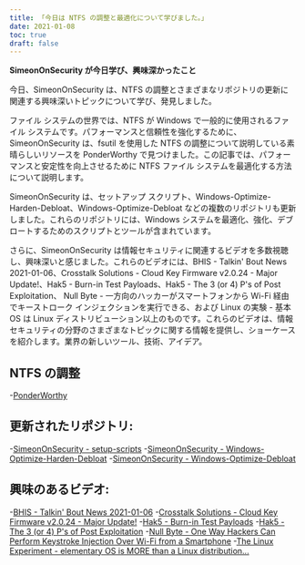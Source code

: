 ```yaml
---
title: 「今日は NTFS の調整と最適化について学びました。」
date: 2021-01-08
toc: true
draft: false
---
```


**SimeonOnSecurity が今日学び、興味深かったこと**

今日、SimeonOnSecurity は、NTFS の調整とさまざまなリポジトリの更新に関連する興味深いトピックについて学び、発見しました。

ファイル システムの世界では、NTFS が Windows で一般的に使用されるファイル システムです。パフォーマンスと信頼性を強化するために、SimeonOnSecurity は、fsutil を使用した NTFS の調整について説明している素晴らしいリソースを PonderWorthy で見つけました。この記事では、パフォーマンスと安定性を向上させるために NTFS ファイル システムを最適化する方法について説明します。

SimeonOnSecurity は、セットアップ スクリプト、Windows-Optimize-Harden-Debloat、Windows-Optimize-Debloat などの複数のリポジトリも更新しました。これらのリポジトリには、Windows システムを最適化、強化、デブロートするためのスクリプトとツールが含まれています。

さらに、SimeonOnSecurity は情報セキュリティに関連するビデオを多数視聴し、興味深いと感じました。これらのビデオには、BHIS - Talkin' Bout News 2021-01-06、Crosstalk Solutions - Cloud Key Firmware v2.0.24 - Major Update!、Hak5 - Burn-in Test Payloads、Hak5 - The 3 (or 4) P's of Post Exploitation、 Null Byte - 一方向のハッカーがスマートフォンから Wi-Fi 経由でキーストローク インジェクションを実行できる、および Linux の実験 - 基本 OS は Linux ディストリビューション以上のものです。これらのビデオは、情報セキュリティの分野のさまざまなトピックに関する情報を提供し、ショーケースを紹介します。業界の新しいツール、技術、アイデア。

## NTFS の調整
-[PonderWorthy](https://notes.ponderworthy.com/fsutil-tweaks-for-ntfs-performance-and-reliability)

## 更新されたリポジトリ:
-[SimeonOnSecurity - setup-scripts](https://github.com/simeononsecurity/setup-scripts)
-[SimeonOnSecurity - Windows-Optimize-Harden-Debloat](https://github.com/simeononsecurity/Windows-Optimize-Harden-Debloat)
-[SimeonOnSecurity - Windows-Optimize-Debloat](https://github.com/simeononsecurity/Windows-Optimize-Debloat)

## 興味のあるビデオ:
-[BHIS - Talkin' Bout News 2021-01-06](https://www.youtube.com/watch?v=-zAIdP7OA6E)
-[Crosstalk Solutions - Cloud Key Firmware v2.0.24 - Major Update!](https://www.youtube.com/watch?v=y_A-Zcc1yHM)
-[Hak5 - Burn-in Test Payloads](https://www.youtube.com/watch?v=bTRO2EHTLBQ)
-[Hak5 - The 3 (or 4) P's of Post Exploitation](https://www.youtube.com/watch?v=OcEKXyJ8oqs)
-[Null Byte - One Way Hackers Can Perform Keystroke Injection Over Wi-Fi from a Smartphone](https://www.youtube.com/watch?v=srk63urpHNA)
-[The Linux Experiment - elementary OS is MORE than a Linux distribution...](https://www.youtube.com/watch?v=FuVN6YGGmDo)